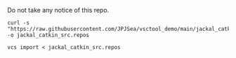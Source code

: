 Do not take any notice of this repo.

```
curl -s "https://raw.githubusercontent.com/JPJSea/vsctool_demo/main/jackal_catkin_src.repos" -o jackal_catkin_src.repos
```

```
vcs import < jackal_catkin_src.repos
```
